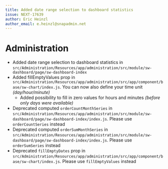 ```yaml
---
title: Added date range selection to dashboard statistics
issue: NEXT-17639
author: Eric Heinzl
author_email: e.heinzl@snapadmin.net 
---
```

# Administration
* Added date range selection to dashboard statistics in `src/Administration/Resources/app/administration/src/module/sw-dashboard/page/sw-dashboard-index`
* Added fillEmptyValues prop in `src/Administration/Resources/app/administration/src/app/component/base/sw-chart/index.js`. You can now also define your time unit _(day/hour/minute)_
  * Added possibility to fill in zero values for hours and minutes _(before only days were available)_
* Deprecated computed `orderCountMonthSeries` in `src/Administration/Resources/app/administration/src/module/sw-dashboard/page/sw-dashboard-index/index.js`. Please use `orderCountSeries` instead
* Deprecated computed `orderSumMonthSeries` in `src/Administration/Resources/app/administration/src/module/sw-dashboard/page/sw-dashboard-index/index.js`. Please use `orderSumSeries` instead
* Deprecated `fillEmptyDates` prop in `src/Administration/Resources/app/administration/src/app/component/base/sw-chart/index.js`. Please use `fillEmptyValues` instead
